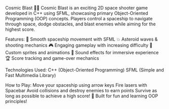 Cosmic Blast 🚀🔥
Cosmic Blast is an exciting 2D space shooter game developed in C++ using SFML, showcasing primary Object-Oriented Programming (OOP) concepts. Players control a spaceship to navigate through space, dodge obstacles, and blast enemies while aiming for the highest score.

Features:
🚀 Smooth spaceship movement with SFML
💥 Asteroid waves & shooting mechanics
🎮 Engaging gameplay with increasing difficulty
🎨 Custom sprites and animations
🎵 Sound effects for immersive experience
🏆 Score tracking and game-over mechanics

Technologies Used:
C++ (Object-Oriented Programming)
SFML (Simple and Fast Multimedia Library)

How to Play:
Move your spaceship using arrow keys
Fire lasers with Spacebar
Avoid collisions and destroy enemies to earn points
Survive as long as possible to achieve a high score!
🔹 Built for fun and learning OOP principles!
